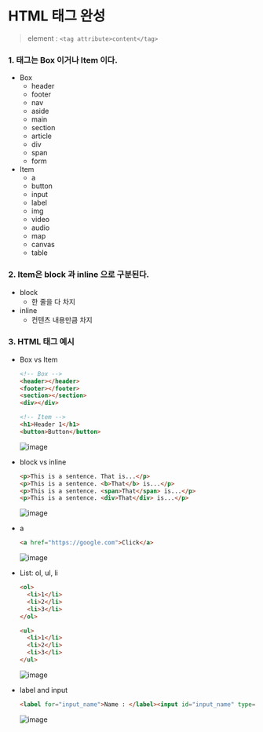 # HTML 태그 완성

> element : `<tag attribute>content</tag>`

### 1. 태그는 Box 이거나 Item 이다.

- Box
  - header
  - footer
  - nav
  - aside
  - main
  - section
  - article
  - div
  - span
  - form
- Item
  - a
  - button
  - input
  - label
  - img
  - video
  - audio
  - map
  - canvas
  - table

### 2. Item은 block 과 inline 으로 구분된다.

- block
  - 한 줄을 다 차지
- inline
  - 컨텐츠 내용만큼 차지

### 3. HTML 태그 예시

- Box vs Item

  ```html
  <!-- Box -->
  <header></header>
  <footer></footer>
  <section></section>
  <div></div>

  <!-- Item -->
  <h1>Header 1</h1>
  <button>Button</button>
  ```

  ![image](https://user-images.githubusercontent.com/100753621/162713570-91da6c5e-c115-467f-913d-75568d9cc179.png)

- block vs inline

  ```html
  <p>This is a sentence. That is...</p>
  <p>This is a sentence. <b>That</b> is...</p>
  <p>This is a sentence. <span>That</span> is...</p>
  <p>This is a sentence. <div>That</div> is...</p>
  ```

  ![image](https://user-images.githubusercontent.com/100753621/162713149-affb1944-af6a-4496-b2a5-d0e2a600fe22.png)

- a

  ```html
  <a href="https://google.com">Click</a>
  ```

  ![image](https://user-images.githubusercontent.com/100753621/162713253-de937749-dcdf-4d5d-be20-f213b43ac69b.png)

- List: ol, ul, li

  ```html
  <ol>
    <li>1</li>
    <li>2</li>
    <li>3</li>
  </ol>

  <ul>
    <li>1</li>
    <li>2</li>
    <li>3</li>
  </ul>
  ```

  ![image](https://user-images.githubusercontent.com/100753621/162713331-17bce149-da4b-44bf-a583-a68d3e32466c.png)

- label and input

  ```html
  <label for="input_name">Name : </label><input id="input_name" type="text" />
  ```

  ![image](https://user-images.githubusercontent.com/100753621/162713401-8b93506c-329d-4fd0-b07c-6f12344fb6e4.png)
